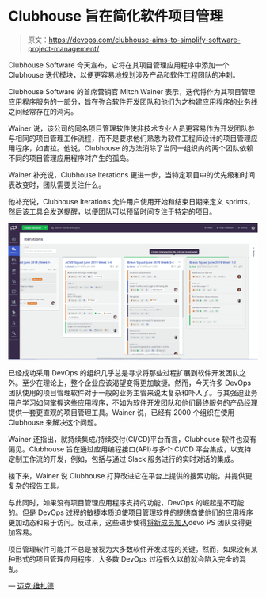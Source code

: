 # Clubhouse 旨在简化软件项目管理

> 原文：<https://devops.com/clubhouse-aims-to-simplify-software-project-management/>

Clubhouse Software 今天宣布，它将在其项目管理应用程序中添加一个 Clubhouse 迭代模块，以便更容易地规划涉及产品和软件工程团队的冲刺。

Clubhouse Software 的首席营销官 Mitch Wainer 表示，迭代将作为其项目管理应用程序服务的一部分，旨在弥合软件开发团队和他们为之构建应用程序的业务线之间经常存在的鸿沟。

Wainer 说，该公司的同名项目管理软件使非技术专业人员更容易作为开发团队参与相同的项目管理工作流程，而不是要求他们熟悉为软件工程师设计的项目管理应用程序，如吉拉。他说，Clubhouse 的方法消除了当同一组织内的两个团队依赖不同的项目管理应用程序时产生的孤岛。

Wainer 补充说，Clubhouse Iterations 更进一步，当特定项目中的优先级和时间表改变时，团队需要关注什么。

他补充说，Clubhouse Iterations 允许用户使用开始和结束日期来定义 sprints，然后该工具会发送提醒，以便团队可以预留时间专注于特定的项目。

![](img/d569c08370d9bf013c3dbbc62de8e3f0.png)

已经成功采用 DevOps 的组织几乎总是寻求将那些过程扩展到软件开发团队之外。至少在理论上，整个企业应该渴望变得更加敏捷。然而，今天许多 DevOps 团队使用的项目管理软件对于一般的业务主管来说太复杂和吓人了。与其强迫业务用户学习如何掌握这些应用程序，不如为软件开发团队和他们最终服务的产品经理提供一套更直观的项目管理工具。Wainer 说，已经有 2000 个组织在使用 Clubhouse 来解决这个问题。

Wainer 还指出，就持续集成/持续交付(CI/CD)平台而言，Clubhouse 软件也没有偏见。Clubhouse 旨在通过应用编程接口(API)与多个 CI/CD 平台集成，以支持定制工作流的开发，例如，包括与通过 Slack 服务进行的实时对话的集成。

接下来，Wainer 说 Clubhouse 打算改进它在平台上提供的搜索功能，并提供更复杂的报告工具。

与此同时，如果没有项目管理应用程序支持的功能，DevOps 的崛起是不可能的。但是 DevOps 过程的敏捷本质迫使项目管理软件的提供商使他们的应用程序更加动态和易于访问。反过来，这些进步使得[将新成员加入](https://devops.com/citizen-developers-drive-productivity-and-innovation/)devo PS 团队变得更加容易。

项目管理软件可能并不总是被视为大多数软件开发过程的关键。然而，如果没有某种形式的项目管理应用程序，大多数 DevOps 过程很久以前就会陷入完全的混乱。

— [迈克·维扎德](https://devops.com/author/mike-vizard/)